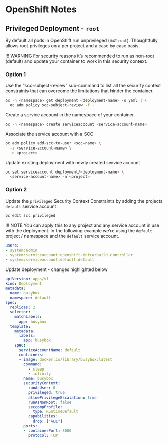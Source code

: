 # OpenShift Notes

## Privileged Deployment - `root`

By default all pods in OpenShift run unprivileged (not `root`). Thoughtfully allows root privileges on a per project and a case by case basis.

!!! WARNING
    For security reasons it’s recommended to run as non-root (default) and update your container to work in this security context.

### Option 1

Use the “scc-subject-review” sub-command to list all the security context constraints that can overcome the limitations that hinder the container.

```sh
oc -n <namespace> get deployment <deployment-name> -o yaml | \
  oc adm policy scc-subject-review -f -
```

Create a service account in the namespace of your container.

```sh
oc -n <namespace> create serviceaccount <service-account-name>
```

Associate the service account with a SCC

```sh
oc adm policy add-scc-to-user <scc-name> \
  -z <service-account-name> \
  -n <project>
```

Update existing deployment with newly created service account

```sh
oc set serviceaccount deployment/<deployment-name> \
  <service-account-name> -n <project>
```

### Option 2

Update the `privileged` Security Context Constraints by adding the projects `default` service account.

```sh
oc edit scc privileged
```

!!! NOTE
    You can apply this to any project and any service account in use with the deployment. In the following example we’re using the `default` project / namespace and the `default` service account.

```yaml hl_lines="4"
users:
- system:admin
- system:serviceaccount:openshift-infra:build-controller
- system:serviceaccount:default:default
```

Update deployment - changes highlighted below

```yaml hl_lines="5 16 24-28"
apiVersion: apps/v1
kind: Deployment
metadata:
  name: busybox
  namespace: default
spec:
  replicas: 2
  selector:
    matchLabels:
      app: busybox
  template:
    metadata:
      labels:
        app: busybox
    spec:
      serviceAccountName: default
      containers:
      - image: docker.io/library/busybox:latest
        command:
          - sleep
          - infinity
        name: busybox
        securityContext:
          runAsUser: 0
          privileged: true
          allowPrivilegeEscalation: true
          runAsNonRoot: false
          seccompProfile:
            type: RuntimeDefault
          capabilities:
            drop: ["ALL"]
        ports:
        - containerPort: 8080
          protocol: TCP
```
